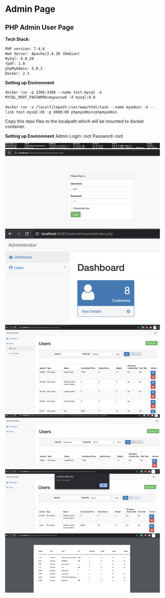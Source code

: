 # Admin Page
## PHP Admin User Page

**Tech Stack:**
```
PHP version: 7.4.6
Web Server: Apache/2.4.38 (Debian)
MySql: 8.0.20
fpdf: 1.8
phpMyAdmin: 5.0.2
Docker: 2.3
```

**Setting up Environment**
```
docker run -p 3306:3306 --name test-mysql -e MYSQL_ROOT_PASSWORD=mypasswd -d mysql:8.0

docker run -v /localfilepath:/var/www/html/task --name myadmin -d --link test-mysql:db -p 8080:80 phpmyadmin/phpmyadmin
```

Copy this repo files to the localpath which will be mounted to docker container.

**Setting up Environment**
Admin Login: root
Password: root

![Docker](images/docker.png)
![Login](images/login.png)
![Dashboard](images/dashboard.png)
![Users](images/users.png)
![Search](images/search.png)
![Report](images/report.png)
![Pdf](images/pdf.png)
